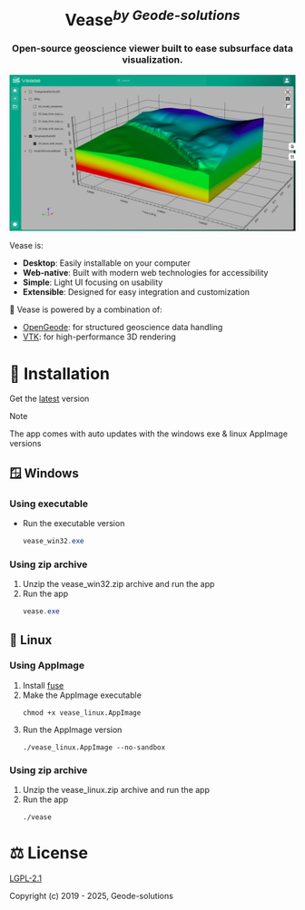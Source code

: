 <h1 align="center">Vease<sup><i>by Geode-solutions</i></sup></h1>
<h3 align="center">Open-source geoscience viewer built to ease subsurface data visualization.</h3>

![App Screenshot](./.github/screenshots/model_from_implicitation.png)

Vease is:

- **Desktop**: Easily installable on your computer
- **Web-native**: Built with modern web technologies for accessibility
- **Simple**: Light UI focusing on usability
- **Extensible**: Designed for easy integration and customization

🔧 Vease is powered by a combination of:

- [OpenGeode](https://github.com/Geode-solutions/OpenGeode): for structured geoscience data handling
- [VTK](https://vtk.org/): for high-performance 3D rendering

# <a name="license">📀 Installation</a>

Get the [latest](https://github.com/Geode-solutions/Vease/releases/latest) version

> [!NOTE]
> The app comes with auto updates with the windows exe & linux AppImage versions

## 🪟 Windows

### Using executable

- Run the executable version
  ```powershell
  vease_win32.exe
  ```

### Using zip archive

1. Unzip the vease_win32.zip archive and run the app
2. Run the app
   ```powershell
   vease.exe
   ```

## 🐧 Linux

### Using AppImage

1. Install <a href="https://github.com/appimage/appimagekit/wiki/fuse">fuse</a>
2. Make the AppImage executable
   ```shell
   chmod +x vease_linux.AppImage
   ```
3. Run the AppImage version
   ```shell
   ./vease_linux.AppImage --no-sandbox
   ```

### Using zip archive

1. Unzip the vease_linux.zip archive and run the app
2. Run the app
   ```shell
   ./vease
   ```

# <a name="license">⚖️ License</a>

[LGPL-2.1](https://opensource.org/license/lgpl-2-1)

Copyright (c) 2019 - 2025, Geode-solutions
